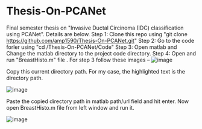 # Thesis-On-PCANet
Final semester thesis on "Invasive Ductal Circinoma (IDC) classification using PCANet". Details are below.
Step 1: Clone this repo using "git clone https://github.com/amp1590/Thesis-On-PCANet.git"
Step 2: Go to the code forler using "cd /Thesis-On-PCANet/Code"
Step 3: Open matlab and Change the matlab directory to the project code directory.
Step 4: Open and run "BreastHisto.m" file .
For step 3 follow these images –
![image](https://user-images.githubusercontent.com/20500215/110821418-0e192e00-825e-11eb-899d-ad18b54d538b.png)

Copy this current directory path. For my case, the highlighted text is the directory path.

![image](https://user-images.githubusercontent.com/20500215/110821469-1bceb380-825e-11eb-944c-05aa46621955.png)

Paste the copied directory path in matlab path/url field and hit enter.
Now open BreastHisto.m file from left window and run it.


![image](https://user-images.githubusercontent.com/20500215/110821507-25581b80-825e-11eb-9c5c-827c77a9fd48.png)

